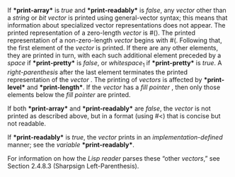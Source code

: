 



If **\*print-array\*** is *true* and **\*print-readably\*** is *false*, any *vector* other than a *string* or *bit vector* is printed using general-vector syntax; this means that information about specialized vector representations does not appear. The printed representation of a zero-length *vector* is #(). The printed representation of a non-zero-length *vector* begins with #(. Following that, the first element of the *vector* is printed. If there are any other elements, they are printed in turn, with each such additional element preceded by a *space* if **\*print-pretty\*** is *false*, or *whitespace*<sub>1</sub> if **\*print-pretty\*** is *true*. A *right-parenthesis* after the last element terminates the printed representation of the *vector* . The printing of *vectors* is affected by **\*print-level\*** and **\*print-length\***. If the *vector* has a *fill pointer* , then only those elements below the *fill pointer* are printed. 



If both **\*print-array\*** and **\*print-readably\*** are *false*, the *vector* is not printed as described above, but in a format (using #&lt;) that is concise but not readable. 



If **\*print-readably\*** is *true*, the *vector* prints in an *implementation-defined* manner; see the *variable* **\*print-readably\***. 



For information on how the *Lisp reader* parses these “other *vectors*,” see Section 2.4.8.3 (Sharpsign Left-Parenthesis). 







 



 



